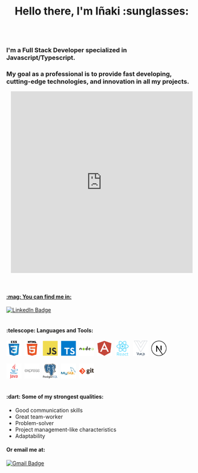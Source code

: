 <h1 align="center">Hello there, I'm Iñaki :sunglasses:	</h1>
</br>
</br>
<h3 align=""> I'm a Full Stack Developer specialized in Javascript/Typescript.</h3>
<h3 align=""> My goal as a professional is to provide fast developing, cutting-edge technologies, and innovation in all my projects.</h3>

<div id="header" align="center">
  <iframe src="https://giphy.com/embed/QssGEmpkyEOhBCb7e1" width="480" height="480" frameBorder="0" class="giphy-embed" allowFullScreen></iframe><p><a href="https://giphy.com/stickers/coding-webdesign-coder-QssGEmpkyEOhBCb7e1">
</div>

</br>

<div id="badges">
  <h4>:mag:	You can find me in:</h4>
  
  <a href="https://www.linkedin.com/in/ivmoix/">
    <img src="https://img.shields.io/badge/LinkedIn-blue?style=for-the-badge&logo=linkedin&logoColor=white" alt="LinkedIn Badge"/>
  </a>
</div>
<br>
<div id="toolbelt">
  <h4>:telescope:	Languages and Tools:</h4>
  <div> 
     <img src="https://github.com/devicons/devicon/blob/master/icons/css3/css3-original-wordmark.svg" title="css" alt="Css" width="40" height="40"/>&nbsp;
    <img src="https://github.com/devicons/devicon/blob/master/icons/html5/html5-original-wordmark.svg" title="html" alt="Html" width="40" height="40"/>&nbsp;
     <img src="https://github.com/devicons/devicon/blob/master/icons/javascript/javascript-original.svg" title="Javascript" alt="Javascript" width="40" height="40"/>&nbsp;
    <img src="https://github.com/devicons/devicon/blob/master/icons/typescript/typescript-plain.svg" title="Typescript" alt="Typescript" width="40" heighy="40"/>&nbsp;
    <img src="https://github.com/devicons/devicon/blob/master/icons/nodejs/nodejs-original-wordmark.svg" title="nodejs" alt="NodeJS" width="40" height="40"/>&nbsp;
    <img src="https://github.com/devicons/devicon/blob/master/icons/angularjs/angularjs-plain.svg" title="angular" alt="Angular" width="40" height="40"/>&nbsp;
   <img src="https://github.com/devicons/devicon/blob/master/icons/react/react-original-wordmark.svg" title="react" alt="React" width="40" height="40"/>&nbsp;
    <img src="https://github.com/devicons/devicon/blob/master/icons/vuejs/vuejs-line-wordmark.svg" title="vue" alt="Vue" width="40" height="40"/>&nbsp;
    <img src="https://github.com/devicons/devicon/blob/master/icons/nextjs/nextjs-line.svg" title="nextjs" alt="NextJs" width="40" height="40"/>&nbsp;
    <br>
    <br>
    <img src="https://github.com/devicons/devicon/blob/master/icons/java/java-original-wordmark.svg" title="java" alt="Java" width="40" height="40"/>&nbsp;
    <img src="https://github.com/devicons/devicon/blob/master/icons/express/express-original-wordmark.svg" title="express" alt="Express" width="40" height="40"/>&nbsp;
    <img src="https://github.com/devicons/devicon/blob/master/icons/postgresql/postgresql-original-wordmark.svg" title="postgre" alt="PostgreSQL" width="40" height="40"/>&nbsp;
    <img src="https://github.com/devicons/devicon/blob/master/icons/mysql/mysql-original-wordmark.svg" title="mysql" alt="MySQL" width="40" height="40"/>&nbsp;
    <img src="https://github.com/devicons/devicon/blob/master/icons/git/git-original-wordmark.svg" title="git" alt="Git" width="40" height="40"/>&nbsp;
    <br>
    <br>
  </div>

<div>
<div>
  <h4>:dart: Some of my strongest qualities:</h4>
  <ul>
    <li>Good communication skills</li>
    <li>Great team-worker</li>
    <li>Problem-solver</li>
    <li>Project management-like characteristics</li>
    <li>Adaptability</li>
  </ul>
</div>

<div>
  <h4>Or email me at:</h4>
  <a href="https://mail.google.com/mail/u/0/?fs=1&to=iniakivmoix@gmail.com&tf=cm">
    <img src="https://img.shields.io/badge/iniakivmoix@gmail.com-white?logo=gmail&logoColor=f69b4&style=for-the-badge" alt="Gmail Badge"/>
  </a>
</div>

  
<!--
**IVMoix/IVMoix** is a ✨ _special_ ✨ repository because its `README.md` (this file) appears on your GitHub profile.

Here are some ideas to get you started:

- 🔭 I’m currently working on ...
- 🌱 I’m currently learning ...
- 👯 I’m looking to collaborate on ...
- 🤔 I’m looking for help with ...
- 💬 Ask me about ...
- 📫 How to reach me: ...
- 😄 Pronouns: ...
- ⚡ Fun fact: ...
-->
